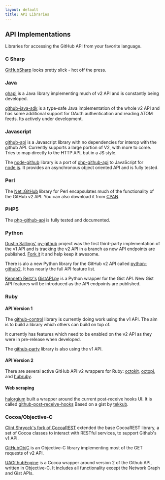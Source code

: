 ```yaml
---
layout: default
title: API Libraries
---
```


## API Implementations ##

Libraries for accessing the GitHub API from your favorite language.

### C Sharp ###

[GitHubSharp][gs] looks pretty slick - hot off the press.

[gs]: http://github.com/erikzaadi/GithubSharp

### Java ###

[ghapi][ghj] is a Java library implementing much of v2 API and is
constantly being developed.

[ghj]: http://github.com/eddieringle/ghapi

[github-java-sdk][ghjsdk] is a type-safe Java implementation of the whole v2 API and has 
some additional support for OAuth authentication and reading ATOM feeds. Its actively under development.

[ghjsdk]: http://github.com/nabeelmukhtar/github-java-sdk

### Javascript ###

[github-api][ghjs] is a Javascript library with no dependencies for interop
with the github API. Currently supports a large portion of V2, with more to
come. Tries to map directly to the HTTP API, but in a JS style.

[ghjs]: http://github.com/fitzgen/github-api

The [node-github][ng] library is a port of [php-github-api][pga] to JavaScript for [node.js][node]. It provides an asynchronous object oriented API and is fully tested.

[ng]: http://github.com/ajaxorg/node-github
[node]: http://nodejs.org/

### Perl ###

The [Net::GitHub][net-perl-github] library for Perl encapsulates much
of the functionality of the GitHub v2 API.  You can also download it
from [CPAN][net-perl-cpan].

[net-perl-cpan]: http://search.cpan.org/dist/Net-GitHub/
[net-perl-github]: http://github.com/fayland/perl-net-github/tree/master


### PHP5 ###

The [php-github-api][pga] is fully tested and documented.

[pga]: http://github.com/ornicar/php-github-api

### Python ###

[Dustin Sallings'][dustin] [py-github][py-github] project was the
first third-party implementation of the v1 API and is tracking the v2
API in a branch as new API endpoints are published. [Fork
it][py-github] it and help keep it awesome.

There is alo a new Python library for the GitHub v2 API called
[python-github2][python-github2].  It has nearly the full API feature
list.

[Kenneth Reitz's][kennethreitz] [GistAPI.py][gistapi] is a Python wrapper for the Gist API. New Gist API features will be introduced as the API endpoints are published.

[dustin]: http://github.com/dustin
[kennethreitz]: http://github.com/kennethreitz
[py-github]: http://github.com/dustin/py-github
[python-github2]: http://github.com/ask/python-github2
[gistapi]: http://github.com/kennethreitz/gistapi.py

### Ruby ###

#### API Version 1 ####

The [github-control][github-control] library is currently doing work
using the v1 API. The aim is to build a library which others can build
on top of.

It currently has features which need to be enabled on the v2 API as
they were in pre-release when developed.

The [github-party][gh-party] library is also using the v1 API.

[github-control]: http://github.com/halorgium/github-control
[gh-party]: http://github.com/technicalpickles/github-party

#### API Version 2 ####

There are several active GitHub API v2 wrappers for Ruby: [octokit][ok], 
[octopi][octopi], and [hubruby][hubruby].

[octopi]: http://github.com/fcoury/octopi/
[ok]: http://github.com/pengwynn/octokit
[hubruby]: http://github.com/diogenes/hubruby

#### Web scraping ####

[halorgium][halorgium] built a wrapper around the current post-receive hooks UI.
It is called [github-post-receive-hooks][github-post-receive-hooks]
Based on a gist by [tekkub][tekkub].

[halorgium]: http://github.com/halorgium
[tekkub]: http://github.com/tekkub
[github-post-receive-hooks]: http://github.com/halorgium/github-post-receive-hooks


### Cocoa/Objective-C ###

[Clint Shryock's fork of CocoaREST][CocoaREST] extended the base CocoaREST library, a set of Cocoa classes to interact with RESTful services, to support Github's v1 API.

[GitHubObjC][GitHubObjC] is an Objective-C library implementing most of the GET requests of v2 API.

[UAGithubEngine][UAGithubEngine] is a Cocoa wrapper around version 2 of the Github API, written in Objective-C. It includes all functionality except the Network Graph and Gist APIs.

[CocoaREST]: http://github.com/ctshryock/CocoaREST
[GitHubObjC]: http://github.com/ernstsson/GitHubObjC
[UAGithubEngine]: http://github.com/owainhunt/UAGithubEngine
